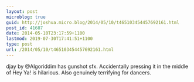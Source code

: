 ```yaml
---
layout: post
microblog: true
guid: http://joshua.micro.blog/2014/05/10/t465103454457692161.html
post_id: 41687
date: 2014-05-10T23:17:59+1100
lastmod: 2019-07-30T17:41:51+1100
type: post
url: /2014/05/10/t465103454457692161.html
---
```

djay by @Algoriddim has gunshot sfx. Accidentally pressing it in the middle of Hey Ya! is hilarious. Also genuinely terrifying for dancers.
